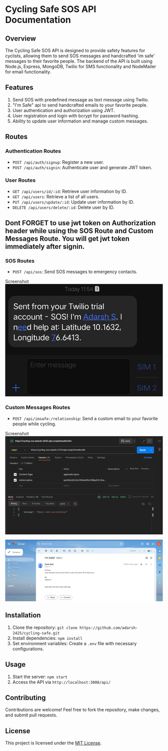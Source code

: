 # Cycling Safe SOS API Documentation

## Overview

The Cycling Safe SOS API is designed to provide safety features for cyclists, allowing them to send SOS messages and handcrafted 'im safe' messages to their favorite people. The backend of the API is built using Node.js, Express, MongoDB, Twilio for SMS functionality and NodeMailer for email functionality.

## Features

1. Send SOS with predefined message as text message using Twilio.
2. "I'm Safe" api to send handcrafted emails to your favorite people.
3. User authentication and authorization using JWT.
4. User registration and login with bcrypt for password hashing.
5. Ability to update user information and manage custom messages.

## Routes

### Authentication Routes

- `POST /api/auth/signup`: Register a new user.
- `POST /api/auth/signin`: Authenticate user and generate JWT token.

### User Routes

- `GET /api/users/id/:id`: Retrieve user information by ID.
- `GET /api/users`: Retrieve a list of all users.
- `PUT /api/users/update/:id`: Update user information by ID.
- `DELETE /api/users/delete/:id`: Delete user by ID.


## Dont FORGET to use jwt token on Authorization header while using the SOS Route and Custom Messages Route. You will get jwt token immediately after signin.

### SOS Routes

- `POST /api/sos`: Send SOS messages to emergency contacts.

Screenshot
![Home](https://github.com/adarsh-2425/cycle-safe/blob/main/public/screenshots/photo_2023-08-26_12-02-41.jpg)

### Custom Messages Routes

- `POST /api/imsafe:/relationship`: Send a custom email to your favorite people while cycling.

Screenshot
![Home](https://github.com/adarsh-2425/cycle-safe/blob/main/public/screenshots/Screenshot%20from%202023-08-26%2011-56-33.png)

![Home](https://github.com/adarsh-2425/cycle-safe/blob/main/public/screenshots/Screenshot%20from%202023-08-26%2011-58-45.png)

## Installation

1. Clone the repository: `git clone https://github.com/adarsh-2425/cycling-safe.git`
2. Install dependencies: `npm install`
3. Set environment variables: Create a `.env` file with necessary configurations.

## Usage

1. Start the server: `npm start`
2. Access the API via `http://localhost:3000/api/`

## Contributing

Contributions are welcome! Feel free to fork the repository, make changes, and submit pull requests.

## License

This project is licensed under the [MIT License](LICENSE).
